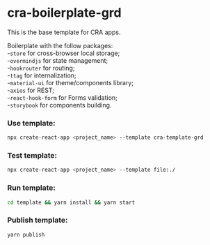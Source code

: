 # cra-boilerplate-grd

This is the base template for CRA apps.

Boilerplate with the follow packages:<br/>
-`store` for cross-browser local storage;<br />
-`overmindjs` for state management;<br />
-`hookrouter` for routing;<br />
-`ttag` for internalization;<br />
-`material-ui` for theme/components library;<br />
-`axios` for REST;<br />
-`react-hook-form` for Forms validation;<br />
-`storybook` for components building.

### Use template:
```bash 
npx create-react-app <project_name> --template cra-template-grd
```

### Test template:
```bash
npx create-react-app <project_name> --template file:./
```

### Run template:
```bash
cd template && yarn install && yarn start
```

### Publish template:
```bash
yarn publish
```
